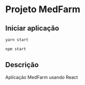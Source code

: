# Projeto MedFarm

<h2>Iniciar aplicação</h2>

```bash
yarn start
```

```bash
npm start
```

<h2>Descrição</h2>

<p>Aplicação MedFarm usando React</p>